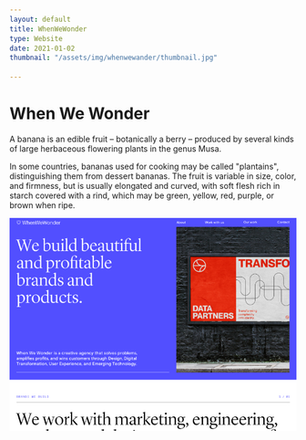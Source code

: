 ```yaml
---
layout: default
title: WhenWeWonder
type: Website
date: 2021-01-02
thumbnail: "/assets/img/whenwewander/thumbnail.jpg"

---
```

# When We Wonder

A banana is an edible fruit – botanically a berry – produced by several kinds
of large herbaceous flowering plants in the genus Musa.

In some countries, bananas used for cooking may be called "plantains",
distinguishing them from dessert bananas. The fruit is variable in size, color,
and firmness, but is usually elongated and curved, with soft flesh rich in
starch covered with a rind, which may be green, yellow, red, purple, or brown
when ripe.

![website with blue hero](/assets/img/whenwewander/thumbnail.jpg "Project title")